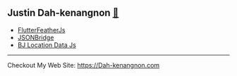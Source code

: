 

## Justin Dah-kenangnon [🌟](https://github.com/Dahkenangnon/my-starters)


- [FlutterFeatherJs](https://github.com/Dahkenangnon/flutter_feathersjs.dart)
- [JSONBridge](https://github.com/Dahkenangnon/json_bridge.dart)
- [BJ Location Data Js](https://github.com/Dahkenangnon/location_data_bj_js)

____
Checkout My Web Site: https://Dah-kenangnon.com



